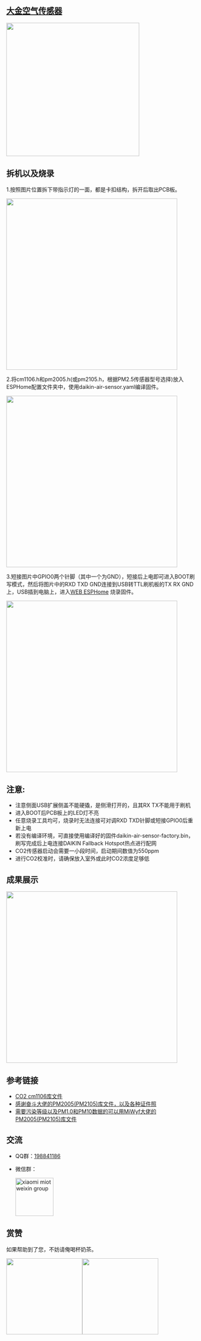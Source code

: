 ## [大金空气传感器](http://daikin.shuishushi.com/product/237.html)
<img src="https://raw.githubusercontent.com/louliangsheng/daikin-air-sensor/main/BRY88AB151K.png" width="350">

## 拆机以及烧录
1.按照图片位置拆下带指示灯的一面，都是卡扣结构，拆开后取出PCB板。

<img src="https://raw.githubusercontent.com/louliangsheng/daikin-air-sensor/main/%E6%8B%86%E6%9C%BA.jpg" width="450">

2.将cm1106.h和pm2005.h(或pm2105.h，根据PM2.5传感器型号选择)放入ESPHome配置文件夹中，使用daikin-air-sensor.yaml编译固件。

<img src="https://raw.githubusercontent.com/louliangsheng/daikin-air-sensor/main/PM2.5.jpg" width="450">

3.短接图片中GPIO0两个针脚（其中一个为GND），短接后上电即可进入BOOT刷写模式，然后将图片中的RXD TXD GND连接到USB转TTL刷机板的TX RX GND上，USB插到电脑上，进入[WEB ESPHome](https://web.esphome.io/) 烧录固件。

<img src="https://raw.githubusercontent.com/louliangsheng/daikin-air-sensor/main/%E7%83%A7%E5%BD%95%E6%8E%A5%E5%8F%A3.jpg" width="450">

注意:
- 
- 注意侧面USB扩展侧盖不能硬撬，是侧滑打开的，且其RX TX不能用于刷机
- 进入BOOT后PCB板上的LED灯不亮
- 任意烧录工具均可，烧录时无法连接可对调RXD TXD针脚或短接GPIO0后重新上电
- 若没有编译环境，可直接使用编译好的固件daikin-air-sensor-factory.bin，刷写完成后上电连接DAIKIN Fallback Hotspot热点进行配网
- CO2传感器启动会需要一小段时间，启动期间数值为550ppm
- 进行CO2校准时，请确保放入室外或此时CO2浓度足够低

## 成果展示

<img src="https://raw.githubusercontent.com/louliangsheng/daikin-air-sensor/main/Achievements.png" width="450">

## 参考链接
- [CO2 cm1106库文件](https://github.com/LeoDJ/ESPHome_Nodes)
- [感谢奋斗大佬的PM2005(PM2105)库文件，以及各种证件照](https://github.com/nixieclock)
- [需要污染等级以及PM1.0和PM10数据的可以用MiWyf大佬的PM2005(PM2105)库文件](https://github.com/miwyf/pm2105)

## 交流
- QQ群：[198841186](https://jq.qq.com/?_wv=1027&k=lZAMn5Uo)
- 微信群：

  <img src="https://user-images.githubusercontent.com/4549099/161735971-0540ce1c-eb49-4aff-8cb3-3bdad15e22f7.png" alt="xiaomi miot weixin group" width="100">


## 赏赞
如果帮助到了您，不妨请俺喝杯奶茶。

<img src="https://raw.githubusercontent.com/louliangsheng/daikin-air-sensor/main/wechat.jpg" width="200"><img src="https://raw.githubusercontent.com/louliangsheng/daikin-air-sensor/main/alipay.jpg" width="200">
